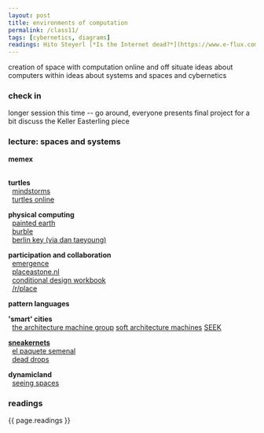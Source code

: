 ```yaml
---  
layout: post  
title: environments of computation 
permalink: /class11/  
tags: [cybernetics, diagrams]
readings: Hito Steyerl [*Is the Internet dead?*](https://www.e-flux.com/journal/49/60004/too-much-world-is-the-internet-dead/)
---  
```


creation of space with computation online and off
situate ideas about computers within ideas about systems and spaces and cybernetics

### check in
longer session this time -- go around, everyone presents final project for a bit
discuss the Keller Easterling piece

### lecture: spaces and systems

**memex**  
  

**turtles**  
  [mindstorms](http://worrydream.com/refs/Papert%20-%20Mindstorms%201st%20ed.pdf)  
  [turtles online](https://turtleacademy.com/playground)  


**physical computing**  
  [painted earth](https://studiomoniker.com/projects/painted-earth)  
  [burble](https://umbrellium.co.uk/products/burble/)  
  [berlin key (via dan taeyoung)](https://www.are.na/dan-taeyoung/the-berlin-key-social-locks)

**participation and collaboration**  
  [emergence]()  
  [placeastone.nl](https://studiomoniker.com/projects/place-a-stone)  
  [conditional design workbook](https://studiomoniker.com/projects/conditional-design-workbook)  
  [/r/place](https://draemm.li/various/place-atlas/)
  

**pattern languages**  


**'smart' cities**  
  [the architecture machine group](https://arena-attachments.s3.amazonaws.com/5784079/679e129c74aa087a9b40fd7d66a3d9ff.pdf?1577377138) [soft architecture machines](https://www.pangaro.com/cmucode2019/negroponte-softarchitecturemachines.pdf) [SEEK](http://cyberneticzoo.com/robots-in-art/1969-70-seek-nicholas-negroponte-american/)


[**sneakernets**](https://en.wikipedia.org/wiki/Sneakernet)  
  [el paquete semenal](https://en.wikipedia.org/wiki/El_Paquete_Semanal)  
  [dead drops](https://en.wikipedia.org/wiki/USB_dead_drop)  

**dynamicland**  
  [seeing spaces](http://worrydream.com/SeeingSpaces/)  

### readings
{{ page.readings }}
